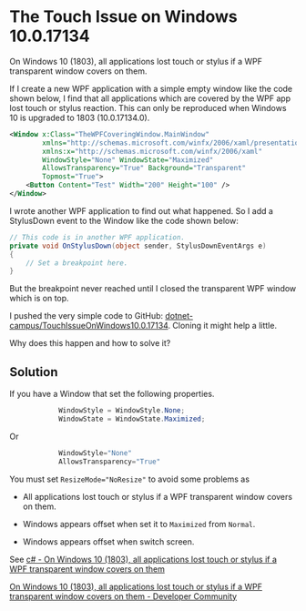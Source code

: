 # The Touch Issue on Windows 10.0.17134

On Windows 10 (1803), all applications lost touch or stylus if a WPF transparent window covers on them.

If I create a new WPF application with a simple empty window like the code shown below, I find that all applications which are covered by the WPF app lost touch or stylus reaction. This can only be reproduced when Windows 10 is upgraded to 1803 (10.0.17134.0).

```xml
<Window x:Class="TheWPFCoveringWindow.MainWindow"
        xmlns="http://schemas.microsoft.com/winfx/2006/xaml/presentation"
        xmlns:x="http://schemas.microsoft.com/winfx/2006/xaml"
        WindowStyle="None" WindowState="Maximized"
        AllowsTransparency="True" Background="Transparent"
        Topmost="True">
    <Button Content="Test" Width="200" Height="100" />
</Window>
```

I wrote another WPF application to find out what happened. So I add a StylusDown event to the Window like the code shown below:

```csharp
// This code is in another WPF application.
private void OnStylusDown(object sender, StylusDownEventArgs e)
{
    // Set a breakpoint here.
}
```

But the breakpoint never reached until I closed the transparent WPF window which is on top.

I pushed the very simple code to GitHub: [dotnet-campus/TouchIssueOnWindows10.0.17134](https://github.com/dotnet-campus/TouchIssueOnWindows10.0.17134). Cloning it might help a little.

Why does this happen and how to solve it?

## Solution

If you have a Window that set the following properties.

```csharp
            WindowStyle = WindowStyle.None;
            WindowState = WindowState.Maximized;
```

Or

```csharp
            WindowStyle="None" 
            AllowsTransparency="True"
```

You must set `ResizeMode="NoResize"` to avoid some problems as 

 - All applications lost touch or stylus if a WPF transparent window covers on them.

 - Windows appears offset when set it to `Maximized` from `Normal`.

 - Windows appears offset when switch screen.

See [c# - On Windows 10 (1803), all applications lost touch or stylus if a WPF transparent window covers on them](https://stackoverflow.com/questions/50382605/on-windows-10-1803-all-applications-lost-touch-or-stylus-if-a-wpf-transparent )

[On Windows 10 (1803), all applications lost touch or stylus if a WPF transparent window covers on them - Developer Community](https://developercommunity.visualstudio.com/content/problem/255063/on-windows-10-1803-all-applications-lost-touch-or.html )
